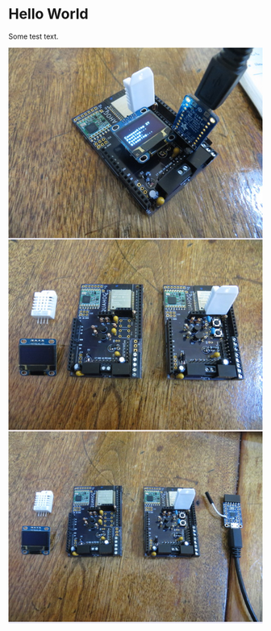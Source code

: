 <meta name="viewport" content="width=device-width, initial-scale=1">
  <link rel="stylesheet" href="https://maxcdn.bootstrapcdn.com/bootstrap/3.3.7/css/bootstrap.min.css">
  <script src="https://ajax.googleapis.com/ajax/libs/jquery/3.3.1/jquery.min.js"></script>
  <script src="https://maxcdn.bootstrapcdn.com/bootstrap/3.3.7/js/bootstrap.min.js"></script>

# Hello World
<div class="container-fluid">


Some test text.

  <div class="row">
    <div class="col-sm-4" style="background-color:lavender;"><img src="resources/quahog/posting/IMG_1917.JPG" /></div>
    <div class="col-sm-4" style="background-color:lavenderblush;"><img src="resources/quahog/posting/IMG_1926.JPG" /></div>
    <div class="col-sm-4" style="background-color:lavender;"><img src="resources/quahog/posting/IMG_1927.JPG"/></div>
  </div>
</div>

